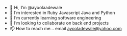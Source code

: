- 👋 Hi, I’m @ayoolaadewale
- 👀 I’m interested in Ruby Javascript Java and Python
- 🌱 I’m currently learning software engineering
- 💞️ I’m looking to collaborate on back end projects
- 📫 How to reach me... email ayooladewale@yahoo.com

<!---
ayoolaadewale/ayoolaadewale is a ✨ special ✨ repository because its `README.md` (this file) appears on your GitHub profile.
You can click the Preview link to take a look at your changes.
--->
